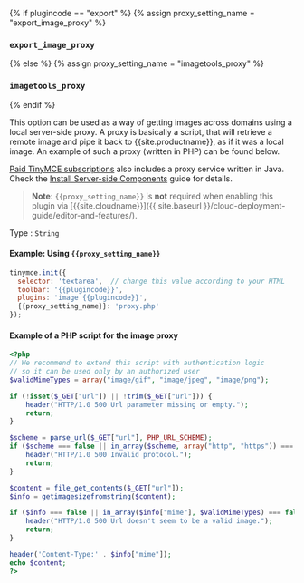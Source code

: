 {% if plugincode == "export" %}
{% assign proxy_setting_name = "export_image_proxy" %}
### `export_image_proxy`
{% else %}
{% assign proxy_setting_name = "imagetools_proxy" %}
### `imagetools_proxy`
{% endif %}

This option can be used as a way of getting images across domains using a local server-side proxy. A proxy is basically a script, that will retrieve a remote image and pipe it back to {{site.productname}}, as if it was a local image. An example of such a proxy (written in PHP) can be found below.

[Paid TinyMCE subscriptions]({{site.pricingpage}}) also includes a proxy service written in Java. Check the [Install Server-side Components]({{site.baseurl}}/how-to-guides/premium-server-side-guide/) guide for details.

> **Note**: `{{proxy_setting_name}}` is **not** required when enabling this plugin via [{{site.cloudname}}]({{ site.baseurl }}/cloud-deployment-guide/editor-and-features/).

Type
: `String`

#### Example: Using `{{proxy_setting_name}}`

```js
tinymce.init({
  selector: 'textarea',  // change this value according to your HTML
  toolbar: '{{plugincode}}',
  plugins: 'image {{plugincode}}',
  {{proxy_setting_name}}: 'proxy.php'
});
```

#### Example of a PHP script for the image proxy

```php
<?php
// We recommend to extend this script with authentication logic
// so it can be used only by an authorized user
$validMimeTypes = array("image/gif", "image/jpeg", "image/png");

if (!isset($_GET["url"]) || !trim($_GET["url"])) {
    header("HTTP/1.0 500 Url parameter missing or empty.");
    return;
}

$scheme = parse_url($_GET["url"], PHP_URL_SCHEME);
if ($scheme === false || in_array($scheme, array("http", "https")) === false) {
    header("HTTP/1.0 500 Invalid protocol.");
    return;
}

$content = file_get_contents($_GET["url"]);
$info = getimagesizefromstring($content);

if ($info === false || in_array($info["mime"], $validMimeTypes) === false) {
    header("HTTP/1.0 500 Url doesn't seem to be a valid image.");
    return;
}

header('Content-Type:' . $info["mime"]);
echo $content;
?>
```